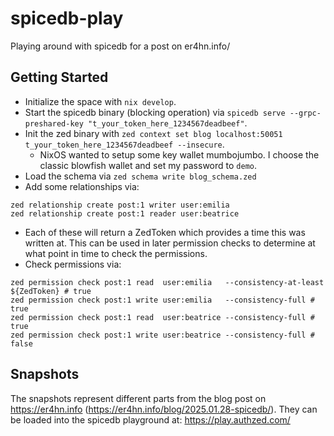 # spicedb-play
Playing around with spicedb for a post on er4hn.info/

## Getting Started

- Initialize the space with `nix develop`.
- Start the spicedb binary (blocking operation) via `spicedb serve --grpc-preshared-key "t_your_token_here_1234567deadbeef"`.
- Init the zed binary with `zed context set blog localhost:50051 t_your_token_here_1234567deadbeef --insecure`.
  - NixOS wanted to setup some key wallet mumbojumbo. I choose the classic blowfish wallet and set my password to `demo`.
- Load the schema via `zed schema write blog_schema.zed`
- Add some relationships via:
```
zed relationship create post:1 writer user:emilia
zed relationship create post:1 reader user:beatrice
```
- Each of these will return a ZedToken which provides a time this was written at. This can be used in later permission checks to determine at what point in time to check the permissions.
- Check permissions via:
```
zed permission check post:1 read  user:emilia   --consistency-at-least ${ZedToken} # true
zed permission check post:1 write user:emilia   --consistency-full # true
zed permission check post:1 read  user:beatrice --consistency-full # true
zed permission check post:1 write user:beatrice --consistency-full # false
```

## Snapshots

The snapshots represent different parts from the blog post on https://er4hn.info (https://er4hn.info/blog/2025.01.28-spicedb/). They can be loaded into the spicedb playground at: https://play.authzed.com/
